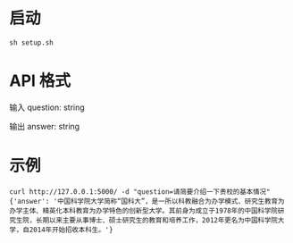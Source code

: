 # 启动
```
sh setup.sh
```

# API 格式
输入
question: string

输出
answer: string

# 示例
```
curl http://127.0.0.1:5000/ -d "question=请简要介绍一下贵校的基本情况"
{'answer': '中国科学院大学简称“国科大”，是一所以科教融合为办学模式、研究生教育为办学主体、精英化本科教育为办学特色的创新型大学。其前身为成立于1978年的中国科学院研究生院，长期以来主要从事博士、硕士研究生的教育和培养工作，2012年更名为中国科学院大学，自2014年开始招收本科生。'}
```